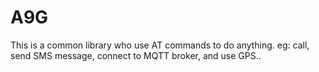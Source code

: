 # A9G
This is a common library who use AT commands to do anything. eg: call, send SMS message, connect to MQTT broker, and use GPS..
